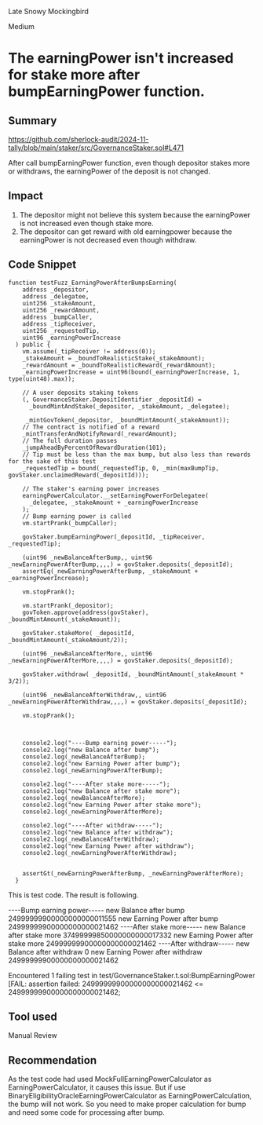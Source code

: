 Late Snowy Mockingbird

Medium

# The earningPower isn't increased for stake more after bumpEarningPower function.

## Summary

https://github.com/sherlock-audit/2024-11-tally/blob/main/staker/src/GovernanceStaker.sol#L471


After call bumpEarningPower function, even though depositor stakes more or withdraws, the earningPower of the deposit is not changed.

## Impact

1. The depositor might not believe this system because the earningPower is not increased even though stake more.
2. The depositor can get reward with old earningpower because the earningPower is not decreased even though withdraw.


## Code Snippet

```Solidity
function testFuzz_EarningPowerAfterBumpsEarning(
    address _depositor,
    address _delegatee,
    uint256 _stakeAmount,
    uint256 _rewardAmount,
    address _bumpCaller,
    address _tipReceiver,
    uint256 _requestedTip,
    uint96 _earningPowerIncrease
  ) public {
    vm.assume(_tipReceiver != address(0));
    _stakeAmount = _boundToRealisticStake(_stakeAmount);
    _rewardAmount = _boundToRealisticReward(_rewardAmount);
    _earningPowerIncrease = uint96(bound(_earningPowerIncrease, 1, type(uint48).max));

    // A user deposits staking tokens
    (, GovernanceStaker.DepositIdentifier _depositId) =
      _boundMintAndStake(_depositor, _stakeAmount, _delegatee);

     _mintGovToken(_depositor, _boundMintAmount(_stakeAmount));
    // The contract is notified of a reward
    _mintTransferAndNotifyReward(_rewardAmount);
    // The full duration passes
    _jumpAheadByPercentOfRewardDuration(101);
    // Tip must be less than the max bump, but also less than rewards for the sake of this test
    _requestedTip = bound(_requestedTip, 0, _min(maxBumpTip, govStaker.unclaimedReward(_depositId)));

    // The staker's earning power increases
    earningPowerCalculator.__setEarningPowerForDelegatee(
      _delegatee, _stakeAmount + _earningPowerIncrease
    );
    // Bump earning power is called
    vm.startPrank(_bumpCaller);
    
    govStaker.bumpEarningPower(_depositId, _tipReceiver, _requestedTip);

    (uint96 _newBalanceAfterBump,, uint96 _newEarningPowerAfterBump,,,,) = govStaker.deposits(_depositId);
    assertEq(_newEarningPowerAfterBump, _stakeAmount + _earningPowerIncrease);

    vm.stopPrank();

    vm.startPrank(_depositor);
    govToken.approve(address(govStaker), _boundMintAmount(_stakeAmount));

    govStaker.stakeMore( _depositId, _boundMintAmount(_stakeAmount/2));

    (uint96 _newBalanceAfterMore,, uint96 _newEarningPowerAfterMore,,,,) = govStaker.deposits(_depositId);
    
    govStaker.withdraw( _depositId, _boundMintAmount(_stakeAmount * 3/2));
   
    (uint96 _newBalanceAfterWithdraw,, uint96 _newEarningPowerAfterWithdraw,,,,) = govStaker.deposits(_depositId);

    vm.stopPrank();

    

    console2.log("----Bump earning power-----");
    console2.log("new Balance after bump");
    console2.log(_newBalanceAfterBump);
    console2.log("new Earning Power after bump");
    console2.log(_newEarningPowerAfterBump);

    console2.log("----After stake more-----");
    console2.log("new Balance after stake more");
    console2.log(_newBalanceAfterMore);
    console2.log("new Earning Power after stake more");
    console2.log(_newEarningPowerAfterMore);

    console2.log("----After withdraw-----");
    console2.log("new Balance after withdraw");
    console2.log(_newBalanceAfterWithdraw);
    console2.log("new Earning Power after withdraw");
    console2.log(_newEarningPowerAfterWithdraw);


    assertGt(_newEarningPowerAfterBump, _newEarningPowerAfterMore);
  }
```

This is test code.
The result is following.

----Bump earning power-----
  new Balance after bump
  24999999900000000000011555
  new Earning Power after bump
  24999999900000000000021462
  ----After stake more-----
  new Balance after stake more
  37499999850000000000017332
  new Earning Power after stake more
  24999999900000000000021462
  ----After withdraw-----
  new Balance after withdraw
  0
  new Earning Power after withdraw
  24999999900000000000021462

Encountered 1 failing test in test/GovernanceStaker.t.sol:BumpEarningPower
[FAIL: assertion failed: 24999999900000000000021462 <= 24999999900000000000021462;



## Tool used

Manual Review

## Recommendation

As the test code had used MockFullEarningPowerCalculator as EarningPowerCalculator, it causes this issue.
But if use BinaryEligibilityOracleEarningPowerCalculator as EarningPowerCalculation, the bump will not work. 
So you need to make proper calculation for bump and need some code for processing after bump.

